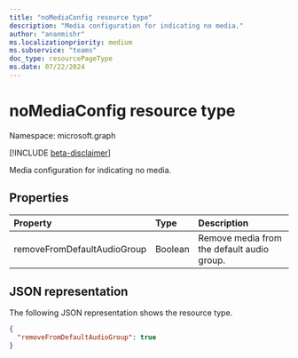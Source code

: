 ```yaml
---
title: "noMediaConfig resource type"
description: "Media configuration for indicating no media."
author: "ananmishr"
ms.localizationpriority: medium
ms.subservice: "teams"
doc_type: resourcePageType
ms.date: 07/22/2024
---
```


# noMediaConfig resource type

Namespace: microsoft.graph

[!INCLUDE [beta-disclaimer](../../includes/beta-disclaimer.md)]

Media configuration for indicating no media.

## Properties

| Property       | Type    | Description|
|:---------------|:--------|:----------|
| removeFromDefaultAudioGroup | Boolean |Remove media from the default audio group.|

## JSON representation

The following JSON representation shows the resource type.

<!-- {
  "blockType": "resource",
  "optionalProperties": [

  ],
  "baseType": "microsoft.graph.mediaConfig",
  "@odata.type": "microsoft.graph.noMediaConfig"
}-->
```json
{
  "removeFromDefaultAudioGroup": true
}
```

<!-- uuid: 8fcb5dbc-d5aa-4681-8e31-b001d5168d79
2015-10-25 14:57:30 UTC -->
<!--
{
  "type": "#page.annotation",
  "description": "noMediaConfig resource",
  "keywords": "",
  "section": "documentation",
  "tocPath": "",
  "suppressions": []
}
-->



